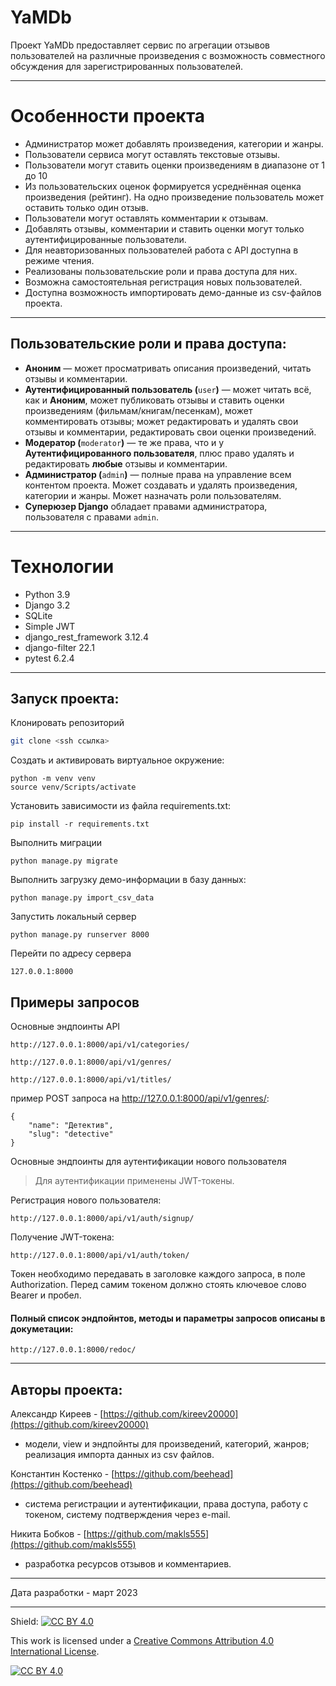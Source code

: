 # YaMDb

Проект YaMDb предоставляет сервис по агрегации отзывов пользователей на различные произведения с возможность совместного обсуждения для зарегистрированных пользователей. 
***
# Особенности проекта
- Администратор может добавлять произведения, категории и жанры.
- Пользователи сервиса могут оставлять текстовые отзывы.
- Пользователи могут ставить оценки произведениям в диапазоне от 1 до 10 
- Из пользовательских оценок формируется усреднённая оценка произведения (рейтинг). На одно произведение пользователь может оставить только один отзыв.
- Пользователи могут оставлять комментарии к отзывам.
- Добавлять отзывы, комментарии и ставить оценки могут только аутентифицированные пользователи.
- Для неавторизованных пользователей работа с API доступна в режиме чтения.
- Реализованы пользовательские роли и права доступа для них.
- Возможна самостоятельная регистрация новых пользователей.
- Доступна возможность импортировать демо-данные из csv-файлов проекта.
***
## Пользовательские роли и права доступа:
-   **Аноним** — может просматривать описания произведений, читать отзывы и комментарии.
-   **Аутентифицированный пользователь (**`user`**)** — может читать всё, как и **Аноним**, может публиковать отзывы и ставить оценки произведениям (фильмам/книгам/песенкам), может комментировать отзывы; может редактировать и удалять свои отзывы и комментарии, редактировать свои оценки произведений. 
-   **Модератор (**`moderator`**)** — те же права, что и у **Аутентифицированного пользователя**, плюс право удалять и редактировать **любые** отзывы и комментарии.
-   **Администратор (**`admin`**)** — полные права на управление всем контентом проекта. Может создавать и удалять произведения, категории и жанры. Может назначать роли пользователям.
-   **Суперюзер Django** обладает правами администратора, пользователя с правами `admin`. 
****
 
# Технологии
- Python 3.9
- Django 3.2
- SQLite
- Simple JWT
- django_rest_framework 3.12.4
- django-filter 22.1
- pytest 6.2.4
***
## Запуск проекта:
Клонировать репозиторий
```sh
git clone <ssh ссылка>
```
Cоздать и активировать виртуальное окружение:
```
python -m venv venv
source venv/Scripts/activate
```
Установить зависимости из файла requirements.txt:
```
pip install -r requirements.txt
```
Выполнить миграции 
```
python manage.py migrate
```
Выполнить загрузку демо-информации в базу данных:
```
python manage.py import_csv_data
```
Запустить локальный сервер
```
python manage.py runserver 8000
```
Перейти по адресу сервера
```
127.0.0.1:8000
```

## Примеры запросов
Основные эндпоинты API
```
http://127.0.0.1:8000/api/v1/categories/
```
```
http://127.0.0.1:8000/api/v1/genres/
```
```
http://127.0.0.1:8000/api/v1/titles/
```
пример POST запроса на http://127.0.0.1:8000/api/v1/genres/: 
```
{
    "name": "Детектив",
    "slug": "detective"
}
```

Основные эндпоинты для аутентификации нового пользователя
> Для аутентификации применены JWT-токены.

  Регистрация нового пользователя:
```
http://127.0.0.1:8000/api/v1/auth/signup/
```
  Получение JWT-токена:
```
http://127.0.0.1:8000/api/v1/auth/token/
```
Токен необходимо передавать в заголовке каждого запроса, в поле Authorization. Перед самим токеном должно стоять ключевое слово Bearer и пробел.

#### Полный список эндпойнтов, методы и параметры запросов описаны в докуметации:
```
http://127.0.0.1:8000/redoc/
```
***
## Авторы проекта:<br>
Александр Киреев - [https://github.com/kireev20000](https://github.com/kireev20000) 
- модели, view и эндпойнты для произведений, категорий, жанров; реализация импорта данных из csv файлов. 

Константин Костенко -  [https://github.com/beehead](https://github.com/beehead)
- система регистрации и аутентификации, права доступа, работу с токеном, систему подтверждения через e-mail.

Никита Бобков - [https://github.com/makls555](https://github.com/makls555)
- разработка ресурсов отзывов и комментариев.
***
Дата разработки - март 2023
***
Shield: [![CC BY 4.0][cc-by-shield]][cc-by]

This work is licensed under a
[Creative Commons Attribution 4.0 International License][cc-by].

[![CC BY 4.0][cc-by-image]][cc-by]

[cc-by]: http://creativecommons.org/licenses/by/4.0/
[cc-by-image]: https://i.creativecommons.org/l/by/4.0/88x31.png
[cc-by-shield]: https://img.shields.io/badge/License-CC%20BY%204.0-lightgrey.svg